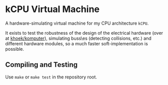 # kCPU Virtual Machine

A hardware-simulating virtual machine for my CPU architecture `kCPU`.

It exists to test the robustness of the design of the electrical hardware (over at [khoek/komputer](https://github.com/khoek/komputer)), simulating buss\es (detecting collisions, etc.) and different hardware modules, so a much faster soft-implementation is possible.

## Compiling and Testing

Use `make` or `make test` in the repository root.
